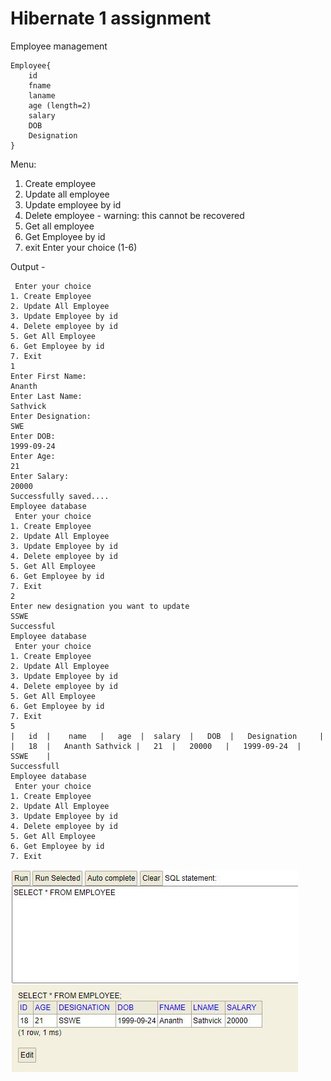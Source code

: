 # Hibernate 1 assignment

Employee management
```
Employee{
    id
    fname
    laname
    age (length=2)
    salary
    DOB
    Designation
} 
```
Menu:
1. Create employee
2. Update all employee
2. Update employee by id
3. Delete employee - warning: this cannot be recovered
4. Get all employee
5. Get Employee by id
6. exit
Enter your choice (1-6)

Output - 

```
 Enter your choice 
1. Create Employee 
2. Update All Employee 
3. Update Employee by id 
4. Delete employee by id  
5. Get All Employee 
6. Get Employee by id
7. Exit
1
Enter First Name:
Ananth
Enter Last Name:
Sathvick
Enter Designation:
SWE
Enter DOB:
1999-09-24
Enter Age:
21
Enter Salary:
20000
Successfully saved....
Employee database 
 Enter your choice 
1. Create Employee 
2. Update All Employee 
3. Update Employee by id 
4. Delete employee by id  
5. Get All Employee 
6. Get Employee by id
7. Exit
2
Enter new designation you want to update
SSWE
Successful
Employee database 
 Enter your choice 
1. Create Employee 
2. Update All Employee 
3. Update Employee by id 
4. Delete employee by id  
5. Get All Employee 
6. Get Employee by id
7. Exit
5
|	id	|	 name 	| 	age	 | 	salary 	| 	DOB	 |	 Designation	 |
|	18	|	Ananth Sathvick	|	21	|	20000	|	1999-09-24	|	SSWE	|
Successfull
Employee database 
 Enter your choice 
1. Create Employee 
2. Update All Employee 
3. Update Employee by id 
4. Delete employee by id  
5. Get All Employee 
6. Get Employee by id
7. Exit
```
![1 op](1.JPG)
